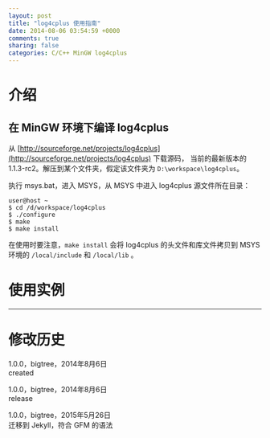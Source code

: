 ```yaml
---
layout: post
title: "log4cplus 使用指南"
date: 2014-08-06 03:54:59 +0000
comments: true
sharing: false
categories: C/C++ MinGW log4cplus
---
```

# 介绍

## 在 MinGW 环境下编译 log4cplus

从 [http://sourceforge.net/projects/log4cplus](http://sourceforge.net/projects/log4cplus) 下载源码，
当前的最新版本的 1.1.3-rc2。解压到某个文件夹，假定该文件夹为 `D:\workspace\log4cplus`。

执行 msys.bat，进入 MSYS，从 MSYS 中进入 log4cplus 源文件所在目录：

    user@host ~
    $ cd /d/workspace/log4cplus
    $ ./configure
    $ make
    $ make install   
    
在使用时要注意，`make install` 会将 log4cplus 的头文件和库文件拷贝到 MSYS 环境的 `/local/include` 和 `/local/lib` 。

# 使用实例

- - -
# 修改历史
1.0.0，bigtree，2014年8月6日  
created  

1.0.0，bigtree，2014年8月6日  
release

1.0.0，bigtree，2015年5月26日  
迁移到 Jekyll，符合 GFM 的语法

